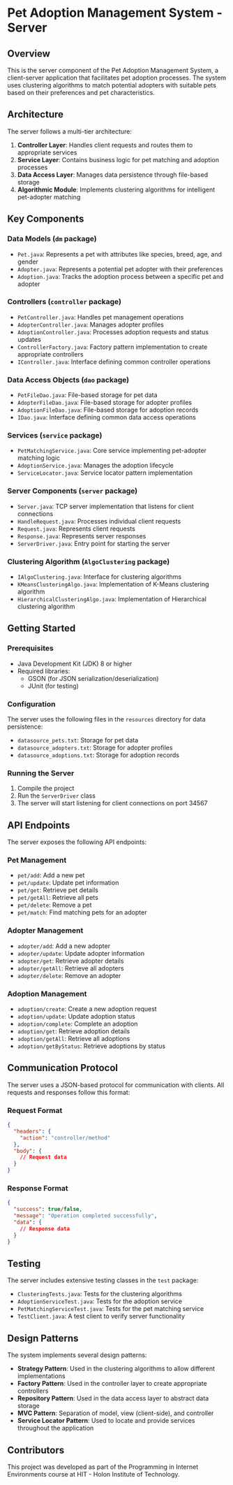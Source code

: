# Pet Adoption Management System - Server

## Overview

This is the server component of the Pet Adoption Management System, a client-server application that facilitates pet adoption processes. The system uses clustering algorithms to match potential adopters with suitable pets based on their preferences and pet characteristics.

## Architecture

The server follows a multi-tier architecture:

1. **Controller Layer**: Handles client requests and routes them to appropriate services
2. **Service Layer**: Contains business logic for pet matching and adoption processes
3. **Data Access Layer**: Manages data persistence through file-based storage
4. **Algorithmic Module**: Implements clustering algorithms for intelligent pet-adopter matching

## Key Components

### Data Models (`dm` package)
- `Pet.java`: Represents a pet with attributes like species, breed, age, and gender
- `Adopter.java`: Represents a potential pet adopter with their preferences
- `Adoption.java`: Tracks the adoption process between a specific pet and adopter

### Controllers (`controller` package)
- `PetController.java`: Handles pet management operations
- `AdopterController.java`: Manages adopter profiles
- `AdoptionController.java`: Processes adoption requests and status updates
- `ControllerFactory.java`: Factory pattern implementation to create appropriate controllers
- `IController.java`: Interface defining common controller operations

### Data Access Objects (`dao` package)
- `PetFileDao.java`: File-based storage for pet data
- `AdopterFileDao.java`: File-based storage for adopter profiles
- `AdoptionFileDao.java`: File-based storage for adoption records
- `IDao.java`: Interface defining common data access operations

### Services (`service` package)
- `PetMatchingService.java`: Core service implementing pet-adopter matching logic
- `AdoptionService.java`: Manages the adoption lifecycle
- `ServiceLocator.java`: Service locator pattern implementation

### Server Components (`server` package)
- `Server.java`: TCP server implementation that listens for client connections
- `HandleRequest.java`: Processes individual client requests
- `Request.java`: Represents client requests
- `Response.java`: Represents server responses
- `ServerDriver.java`: Entry point for starting the server

### Clustering Algorithm (`AlgoClustering` package)
- `IAlgoClustering.java`: Interface for clustering algorithms
- `KMeansClusteringAlgo.java`: Implementation of K-Means clustering algorithm
- `HierarchicalClusteringAlgo.java`: Implementation of Hierarchical clustering algorithm

## Getting Started

### Prerequisites
- Java Development Kit (JDK) 8 or higher
- Required libraries:
  - GSON (for JSON serialization/deserialization)
  - JUnit (for testing)

### Configuration
The server uses the following files in the `resources` directory for data persistence:
- `datasource_pets.txt`: Storage for pet data
- `datasource_adopters.txt`: Storage for adopter profiles
- `datasource_adoptions.txt`: Storage for adoption records

### Running the Server
1. Compile the project
2. Run the `ServerDriver` class
3. The server will start listening for client connections on port 34567

## API Endpoints

The server exposes the following API endpoints:

### Pet Management
- `pet/add`: Add a new pet
- `pet/update`: Update pet information
- `pet/get`: Retrieve pet details
- `pet/getAll`: Retrieve all pets
- `pet/delete`: Remove a pet
- `pet/match`: Find matching pets for an adopter

### Adopter Management
- `adopter/add`: Add a new adopter
- `adopter/update`: Update adopter information
- `adopter/get`: Retrieve adopter details
- `adopter/getAll`: Retrieve all adopters
- `adopter/delete`: Remove an adopter

### Adoption Management
- `adoption/create`: Create a new adoption request
- `adoption/update`: Update adoption status
- `adoption/complete`: Complete an adoption
- `adoption/get`: Retrieve adoption details
- `adoption/getAll`: Retrieve all adoptions
- `adoption/getByStatus`: Retrieve adoptions by status

## Communication Protocol

The server uses a JSON-based protocol for communication with clients. All requests and responses follow this format:

### Request Format
```json
{
  "headers": {
    "action": "controller/method"
  },
  "body": {
    // Request data
  }
}
```

### Response Format
```json
{
  "success": true/false,
  "message": "Operation completed successfully",
  "data": {
    // Response data
  }
}
```

## Testing

The server includes extensive testing classes in the `test` package:
- `ClusteringTests.java`: Tests for the clustering algorithms
- `AdoptionServiceTest.java`: Tests for the adoption service
- `PetMatchingServiceTest.java`: Tests for the pet matching service
- `TestClient.java`: A test client to verify server functionality

## Design Patterns

The system implements several design patterns:
- **Strategy Pattern**: Used in the clustering algorithms to allow different implementations
- **Factory Pattern**: Used in the controller layer to create appropriate controllers
- **Repository Pattern**: Used in the data access layer to abstract data storage
- **MVC Pattern**: Separation of model, view (client-side), and controller
- **Service Locator Pattern**: Used to locate and provide services throughout the application

## Contributors

This project was developed as part of the Programming in Internet Environments course at HIT - Holon Institute of Technology.
